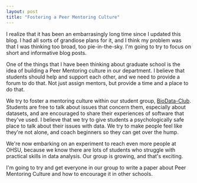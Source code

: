 ```yaml
---
layout: post
title: "Fostering a Peer Mentoring Culture"
---
```

I realize that it has been an embarrasingly long time since I updated this blog. I had all sorts of grandiose plans for it, and I think my problem was that I was thinking too broad, too pie-in-the-sky. I'm going to try to focus on short and informative blog posts.

One of the things that I have been thinking about graduate school is the idea of building a Peer Mentoring culture in our department. I believe that students should help and support each other, and we need to provide a forum to do that. Not just assign mentors, but provide a time and a place to do that.

We try to foster a mentoring culture within our student group, [BioData-Club](https://biodata-club.github.io). Students are free to talk about issues that concern them, especially about datasets, and are encouraged to share their experiences of software that they've used. I believe that we try to give students a psychologically safe place to talk about their issues with data. We try to make people feel like they're not alone, and coach beginners so they can get over the hump. 

We're now embarking on an experiment to reach even more people at OHSU, because we know there are lots of students who struggle with practical skills in data analysis. Our group is growing, and that's exciting. 

I'm going to try and get everyone in our group to write a paper about Peer Mentoring Culture and how to encourage it in other schools. 